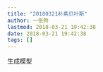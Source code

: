 ```yaml
---
title: "20180321朴素贝叶斯"
author: 一张狗
lastmod: 2018-03-21 19:42:38
date: 2018-03-21 19:42:38
tags: []
---
```



生成模型


